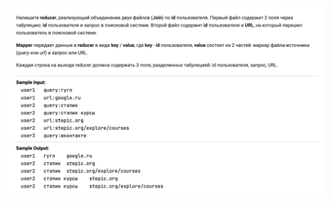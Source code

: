 ![pic](https://github.com/romantitovmephi/MapReduce/blob/main/relational_functions/repart_join.png)
